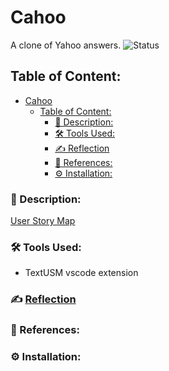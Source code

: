 # Cahoo
A clone of Yahoo answers.
![Status](https://img.shields.io/badge/status-work--in--progress-red)

## Table of Content:
- [Cahoo](#cahoo)
  - [Table of Content:](#table-of-content)
    - [📜 Description:](#-description)
    - [🛠️ Tools Used:](#️-tools-used)
    - [✍️ Reflection](#️-reflection)
    - [🔖 References:](#-references)
    - [⚙️ Installation:](#️-installation)

### 📜 Description:

[User Story Map](/usm.svg)

<p align="center">

</p>
<p align="center">

 </p>


### 🛠️ Tools Used:
- TextUSM vscode extension


### ✍️ [Reflection](/resources/reflection.md)



### 🔖 References:


### ⚙️ Installation:


